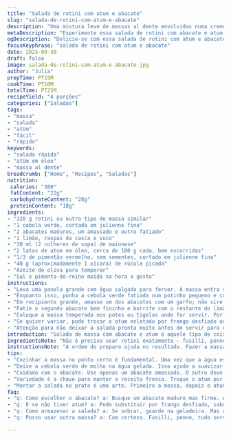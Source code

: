 ```yaml
---
title: "Salada de rotini com atum e abacate"
slug: "salada-de-rotini-com-atum-e-abacate"
description: "Uma mistura leve de massas al dente envolvidas numa cremosidade de abacate e maionese, com toque ácido do limão e um leve crocante da rúcula e do pimentão. O atum em óleo traz profundidade e sabor, enquanto a cebola verde suaviza com frescor. Preparar a massa no ponto certo é essencial para evitar que fique empapada. O abacate, além de temperar, equilibra a textura com seu toque amanteigado. Rápido, prático e versátil, agrada aos que buscam almoço ou jantar leves sem perder sabor e substância."
metaDescription: "Experimente essa salada de rotini com abacate e atum; uma mistura leve e cheia de sabor, perfeita para almoço ou jantar."
ogDescription: "Delicie-se com essa salada de rotini com atum e abacate; saudável, cremosa e surpreendente, ideal para um dia corrido."
focusKeyphrase: "salada de rotini com atum e abacate"
date: 2025-09-30
draft: false
image: salada-de-rotini-com-atum-e-abacate.jpg
author: "Julia"
prepTime: PT15M
cookTime: PT10M
totalTime: PT25M
recipeYield: "4 porções"
categories: ["Saladas"]
tags:
- "massa"
- "salada"
- "atUm"
- "fácil"
- "rápido"
keywords:
- "salada rápida"
- "atUm em óleo"
- "massa al dente"
breadcrumb: ["Home", "Recipes", "Saladas"]
nutrition: 
 calories: "380"
 fatContent: "22g"
 carbohydrateContent: "28g"
 proteinContent: "18g"
ingredients:
- "320 g rotini ou outro tipo de massa similar"
- "1 cebola verde, cortada em julienne fina"
- "2 abacates maduros, um amassado e outro fatiado"
- "1 limão, raspas da casca e suco"
- "30 ml (2 colheres de sopa) de maionese"
- "2 latas de atum em óleo, cerca de 180 g cada, bem escorridas"
- "1/3 de pimentão vermelho, sem sementes, cortado em julienne fina"
- "40 g (aproximadamente 1 xícara) de rúcula picada"
- "Azeite de oliva para temperar"
- "Sal e pimenta-do-reino moída na hora a gosto"
instructions:
- "Leva uma panela grande com água salgada para ferver. A massa entra só quando a água borbulhar com força; mexe para não grudar. O ponto ‘al dente’ não é exato por tempo, mas pela textura: firme, não molenga, com leve resistência ao morder — geralmente uns 8 minutos já, mas depende da marca e do tipo. Retire e escorra imediatamente para não cozinhar demais; joga um fio de azeite e misture para não grudar — massa grudada é fatal em saladas frias."
- "Enquanto isso, ponha a cebola verde fatiada num potinho pequeno e cubra com bastante água gelada; ajuda a tirar a acidez e o cheiro forte, além de manter o crocante. Reserve e escorra só antes de usar."
- "Em recipiente grande, amasse um dos abacates com um garfo; não vire purê, deixe alguns pedaços para textura. Rale raspas do limão e esprema metade do suco, mistura tudo com a maionese. Ajuste sal e pimenta aqui porque vai temperar a massa — fundamental dar sabor desde já para o prato não ficar apagadão. Misture as massas morna na mistura do abacate; o calor ajuda a soltar os aromas e fundir os sabores."
- "Fatie o segundo abacate bem fininho e borrife com o restante do limão para conservar a cor e evitar escurecer — truque velho, funciona bem. O pimentão vermelho em tirinhas traz cor e crocância, importante para não ficar só cremoso e mole."
- "Coloque a massa temperada nos potes ou tigelas onde for servir. Por cima espalhe o atum, soltando com garfo para não ficar um bloco, depois o pimentão, a cebola verde escorrida e a rúcula cortadinha. Finalize arrumando as fatias de abacate sobre a salada e regue com mais um fiozinho de azeite para brilho e sabor. Dá um contraste visual e de textura muito bom."
- "Se quiser variar, pode trocar o atum enlatado por frango desfiado ou grão-de-bico cozido; abacate pode render lugar a manga picada para uma pegada mais adocicada e tropical. Caso não tenha rúcula, folhas de alface romana ou agrião substituem sem problema. Se a maionese é problema, substitua por iogurte natural cremoso para uma opção mais leve e ácida, só ajustar sal na hora."
- "Atenção para não deixar a salada pronta muito antes de servir para evitar que o abacate oxide e deixe a aparência feia. Se for deixar descansar, cubra com filme plástico colado sobre a superfície. E cuidado ao escorrer o atum, óleo demais pode deixar tudo oleoso e pesado."
introduction: "Salada de massa com abacate e atum é aquele tipo de coisa que aprendi a fazer na correria, quando queria algo que alimentasse de forma leve mas não jogasse nada fora do sabor. A combinação pode parecer simples, mas a textura da massa na medida certa e o jeito que o abacate entra cremoso, junto do toque cítrico do limão, transformam a mistura em algo que fica no pensamento. A cebola verde ajuda a dar frescor e o pimentão colore, requisito para chamar atenção na hora da refeição. Sempre prefiro preparar a massa e o molho na ordem certa, porque massa empapada arruina o prato. A hércia está em sacudir o excesso de água do atum e não exagerar na maionese. Ainda que simples, um prato desses tem suas peculiaridades que fui aprendendo na prática; é pra fazer um charme de cozinha sem drama nem frescura. Claro que dá para variar, trocar ingredientes conforme a despensa e o clima, e o limão é o ingrediente chave para trazer vida a tudo."
ingredientsNote: "Não é preciso usar rotini exatamente — fusilli, penne ou outra massa de saca-rolha serve bem; o importante é o formato que segura pedaços de abacate e o molho. A cebola verde pode ser substituída por cebola roxa em fatias finas, mas aí tem que ajustar o tempo de imersão em água para não perder crocância ou amargar demais. O pimentão vermelho traz cor e um pouco de doce, mas pode trocar por pimentão amarelo ou até verde, dependendo do que tiver na geladeira; evite pimentão verde se não gostar do sabor forte. Quanto ao limão, prefira o siciliano para um toque suave e fragrante. Abacate deve estar maduro mas firme; excesso de maturação torna tudo mole e líquido, difícil fazer a maionese e manter a textura. O atum enrolado em óleo oferece sabor mais rico que atum em água, mas cuidado pra não afogar o prato em gordura. A maionese pode ser industrial ou caseira — minha dica é usar mais maionese se quiser um toque mais cremoso e menos se preferir frescor. Se precisar deixar adiantado, guarde separadamente e combine na hora de servir para evitar que o abacate escureça."
instructionsNote: "A ordem do preparo ajuda no resultado. Fazer a massa primeiro garante que tudo esteja pronto simultaneamente, evita que a massa esfriada fique grudenta ou difícil de misturar ao molho. Deixar a cebola verde na água fria limpa o sabor e mantém a crocância prometida; faz diferença no contraste da textura final. O abacate amassado com limão e maionese não é só tempero, é o que liga a massa e cria equilíbrio entre a massa quente e os ingredientes frios que virão depois. Cortar o outro abacate em fatias para colocar por cima funciona como decoração e ainda reforça o sabor sem sobrecarregar a cremosidade. Atenção no manejo do atum — tirá-lo do óleo com cuidado evita que a salada fique oleosa demais, o que entope o paladar. Misturar tudo com delicadeza e servir assim que possível é a melhor forma de manter o frescor e evitar abacate oxidado, além de valorizar o sabor de cada componente. Pequenos detalhes fazem o prato sair do comum."
tips:
- "Cozinhar a massa no ponto certo é fundamental. Uma vez que a água esteja em ebulição, adicione a massa. O tempo pode variar, mas no geral 8 minutos funcionam. Faça o teste da textura. Al dente é resistente, não molenga. Após escorrer, não se esqueça de adicionar azeite. Isso impede a massa de grudar."
- "Deixe a cebola verde de molho na água gelada. Isso ajuda a suavizar o sabor forte dela. Deixe por pelo menos 10 minutos. O resultado é cebola crocante. Directamente antes de usar, escorra bem. Não dá pé ter cebola encharcada na salada."
- "Cuidado com o abacate. Use apenas um abacate amassado. O outro deve ser fatiado finíssimo. O caldo de limão impede que escureça. Salpique bem olhada no tempo; senão, o abacate fica feio rapidamente. Um truque é cobrir a superfície com filme plástico, evitando a oxidação."
- "Variedade é a chave para manter a receita fresca. Troque o atum por frango desfiado ou grão-de-bico. Isso não muda muito; pode trazer outra textura, outra energia. O mesmo vale pro abacate. Troque por manga, sertão tropical direto. Azeite extra pode dar riqueza a receita. Pronto pra mudar sem medo."
- "Montar a salada no prato é uma arte. Primeiro a massa, depois o atum em pedaços. Então, a cebola escorrida, rúcula picada. Finaliza com as fatias de abacate. Um fio de azeite em cima melhora o brilho. Simples mas chique. Aroma fresco desperta o apetite logo que chega na mesa."
faq:
- "q: Como escolher o abacate? a: Busque um abacate maduro mas firme. Aperte com cuidado. Não pode estar mole, senão a salada fica líquida."
- "q: E se não tiver atum? a: Pode substituir por frango desfiado, sabor bom também. Alternativa é grão-de-bico, nutritivo e leve. Cuida do equilíbrio."
- "q: Como armazenar a salada? a: Se sobrar, guarde na geladeira. Mas atenção, evite deixar tempo demais. Abacate escurece, fica feio e amargo."
- "q: Posso usar outra massa? a: Com certeza. Fusilli, penne, tudo serve. O importante é que a forma segure o molho e os pedaços de abacate."

---
```

